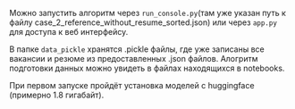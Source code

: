 Можно запустить алгоритм через `run_console.py`(там уже указан путь к файлу case_2_reference_without_resume_sorted.json) или через `app.py` для доступа к веб интерфейсу.

В папке `data_pickle` хранятся .pickle файлы, где уже записаны все вакансии и резюме из предоставленных .json файлов. Алогритм подготовки данных можно увидеть в файлах находящихся в notebooks.

При первом запуске пройдёт установка моделей с huggingface (примерно 1.8 гигабайт).
